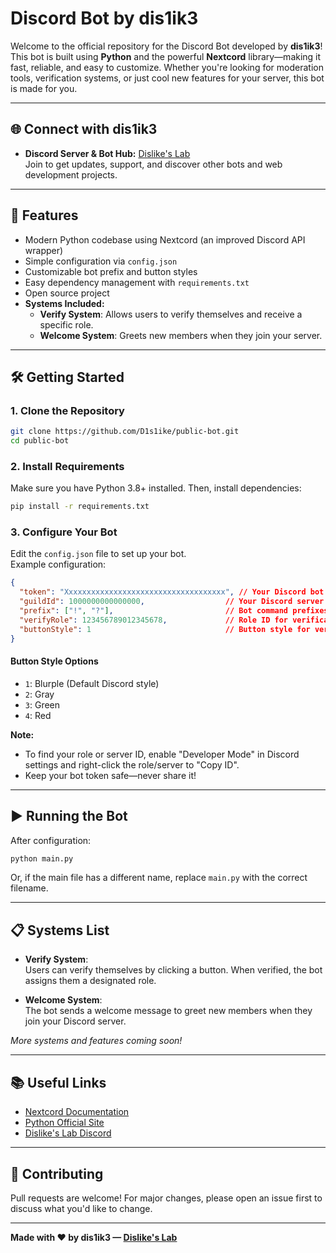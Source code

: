 # Discord Bot by dis1ik3

Welcome to the official repository for the Discord Bot developed by **dis1ik3**!  
This bot is built using **Python** and the powerful **Nextcord** library—making it fast, reliable, and easy to customize. Whether you're looking for moderation tools, verification systems, or just cool new features for your server, this bot is made for you.

---

## 🌐 Connect with dis1ik3

- **Discord Server & Bot Hub:** [Dislike's Lab](https://discord.gg/dislike-lab)  
  Join to get updates, support, and discover other bots and web development projects.

---

## 🚀 Features

- Modern Python codebase using Nextcord (an improved Discord API wrapper)
- Simple configuration via `config.json`
- Customizable bot prefix and button styles
- Easy dependency management with `requirements.txt`
- Open source project
- **Systems Included:**
  - **Verify System**: Allows users to verify themselves and receive a specific role.
  - **Welcome System**: Greets new members when they join your server.

---

## 🛠️ Getting Started

### 1. **Clone the Repository**
```bash
git clone https://github.com/D1s1ike/public-bot.git
cd public-bot
```

### 2. **Install Requirements**
Make sure you have Python 3.8+ installed. Then, install dependencies:
```bash
pip install -r requirements.txt
```

### 3. **Configure Your Bot**

Edit the `config.json` file to set up your bot.  
Example configuration:
```json
{
  "token": "Xxxxxxxxxxxxxxxxxxxxxxxxxxxxxxxxxxxx", // Your Discord bot token
  "guildId": 1000000000000000,                  // Your Discord server (guild) ID
  "prefix": ["!", "?"],                         // Bot command prefixes
  "verifyRole": 123456789012345678,             // Role ID for verification system
  "buttonStyle": 1                              // Button style for verify system
}
```

#### **Button Style Options**
- `1`: Blurple (Default Discord style)
- `2`: Gray
- `3`: Green
- `4`: Red

**Note:**  
- To find your role or server ID, enable "Developer Mode" in Discord settings and right-click the role/server to "Copy ID".
- Keep your bot token safe—never share it!

---

## ▶️ Running the Bot

After configuration:
```bash
python main.py
```
Or, if the main file has a different name, replace `main.py` with the correct filename.

---

## 📋 Systems List

- **Verify System**:  
  Users can verify themselves by clicking a button. When verified, the bot assigns them a designated role.

- **Welcome System**:  
  The bot sends a welcome message to greet new members when they join your Discord server.

_More systems and features coming soon!_

---

## 📚 Useful Links

- [Nextcord Documentation](https://docs.nextcord.dev/)
- [Python Official Site](https://www.python.org/)
- [Dislike's Lab Discord](https://discord.gg/dislike-lab)

---

## 🤝 Contributing

Pull requests are welcome! For major changes, please open an issue first to discuss what you'd like to change.

---

**Made with ❤️ by dis1ik3 — [Dislike's Lab](https://discord.gg/dislike-lab)**